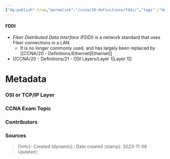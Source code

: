 ```yaml
---
{"dg-publish":true,"permalink":"/ccna/20-definitions/fddi/","tags":["defs_ccna"]}
---
```


#### FDDI
- *Fiber Distributed Data Interface (FDDI)* is a network standard that uses Fiber connections in a LAN.
	- It is no longer commonly used, and has largely been replaced by [[CCNA/20 - Definitions/Ethernet\|Ethernet]]
- [[CCNA/20 - Definitions/21 - OSI Layers/Layer 1\|Layer 1]]

# Metadata
### OSI or TCP/IP Layer

### CCNA Exam Topic

### Contributors

### Sources



> [!info]- Created (dynamic):: 
> Date created (stamp): 2023-11-06
> Updated:: 


